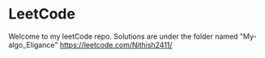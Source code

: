 # LeetCode
  Welcome to my leetCode repo.
  Solutions are under the folder named "My-algo_Eligance"
  https://leetcode.com/Nithish2411/
